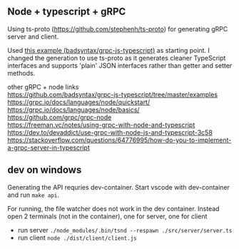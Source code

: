 
## Node + typescript + gRPC

Using ts-proto (https://github.com/stephenh/ts-proto) for generating gRPC server and client.

Used [this example (badsyntax/grpc-js-typescript)](https://github.com/badsyntax/grpc-js-typescript/tree/master/examples) as starting point. I changed the generation to use ts-proto as it generates cleaner TypeScript interfaces and supports 'plain' JSON interfaces rather than getter and setter methods.


other gRPC + node links  
https://github.com/badsyntax/grpc-js-typescript/tree/master/examples
https://grpc.io/docs/languages/node/quickstart/  
https://grpc.io/docs/languages/node/basics/  
https://github.com/grpc/grpc-node  
https://freeman.vc/notes/using-grpc-with-node-and-typescript  
https://dev.to/devaddict/use-grpc-with-node-js-and-typescript-3c58  
https://stackoverflow.com/questions/64776995/how-do-you-to-implement-a-grpc-server-in-typescript


## dev on windows

Generating the API requries dev-container. Start vscode with dev-container and run `make api`.

For running, the file watcher does not work in the dev container. Instead open 2 terminals (not in the container), one for server, one for client

- run server `./node_modules/.bin/tsnd --respawn ./src/server/server.ts`
- run client `node ./dist/client/client.js`
